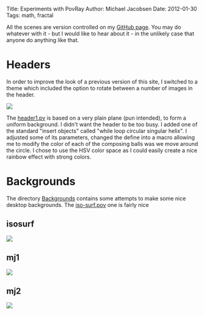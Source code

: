 Title: Experiments with PovRay
Author: Michael Jacobsen
Date: 2012-01-30
Tags: math, fractal

All the scenes are version controlled on my <a
href="https://github.com/jacksondk/povray">GitHub page</a>. You may do
whatever with it - but I would like to hear about it - in the unlikely
case that anyone do anything like that.

# Headers

In order to improve the look of a previous version of this site, I
switched to a theme which included the option to rotate between a
number of images in the header.

<img src="/static/images/POVRay/header1.png"/>


The <a
href="https://github.com/jacksondk/povray/blob/master/Headers/header1.pov">header1.pv</a>
is based on a very plain plane (pun intended), to form a uniform
background. I didn't want the header to be too busy. I added one of
the standard "insert objects" called "while loop circular singular
helix". I adjusted some of its parameters, changed the define into a
macro allowing me to modify the color of each of the composing balls
was we move around the circle. I chose to use the HSV color space as I
could easily create a nice rainbow effect with strong colors.

# Backgrounds

The directory <a
href="https://github.com/jacksondk/povray/tree/master/Backgrounds">Backgrounds</a>
contains some attempts to make some nice desktop backgrounds. The <a
href="https://github.com/jacksondk/povray/tree/master/Backgrounds/iso-surf.pov">iso-surf.pov</a>
one is fairly nice

## isosurf

<img src="/static/images/POVRay/isosurf.png"/>

## mj1

<img src="/static/images/POVRay/mj1.png"/>

## mj2

<img src="/static/images/POVRay/mj2.png"/>